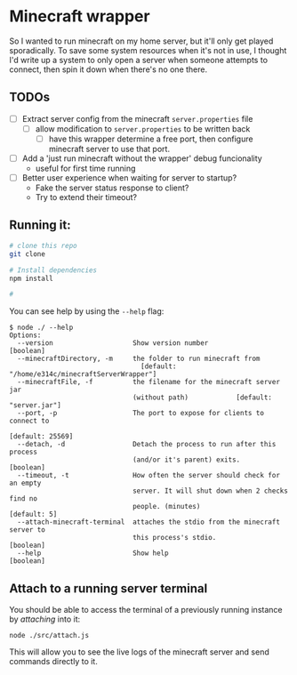 # Minecraft wrapper

So I wanted to run minecraft on my home server, but it'll only get played sporadically. To save some system resources when it's not in use, I thought I'd write up a system to only open a server when someone attempts to connect, then spin it down when there's no one there.  

## TODOs
- [ ] Extract server config from the minecraft `server.properties` file
  - [ ] allow modification to `server.properties` to be written back
    - [ ] have this wrapper determine a free port, then configure minecraft server to use that port.
- [ ] Add a 'just run minecraft without the wrapper' debug funcionality
  - useful for first time running 
- [ ] Better user experience when waiting for server to startup?
  - Fake the server status response to client?
  - Try to extend their timeout?

## Running it:
```sh
# clone this repo
git clone 

# Install dependencies
npm install

# 
```

You can see help by using the `--help` flag:
```
$ node ./ --help
Options:
  --version                    Show version number                     [boolean]
  --minecraftDirectory, -m     the folder to run minecraft from
                                 [default: "/home/e314c/minecraftServerWrapper"]
  --minecraftFile, -f          the filename for the minecraft server jar
                               (without path)            [default: "server.jar"]
  --port, -p                   The port to expose for clients to connect to
                                                                [default: 25569]
  --detach, -d                 Detach the process to run after this process
                               (and/or it's parent) exits.             [boolean]
  --timeout, -t                How often the server should check for an empty
                               server. It will shut down when 2 checks find no
                               people. (minutes)                    [default: 5]
  --attach-minecraft-terminal  attaches the stdio from the minecraft server to
                               this process's stdio.                   [boolean]
  --help                       Show help                               [boolean]
  ```

## Attach to a running server terminal
You should be able to access the terminal of a previously running instance by _attaching_ into it:
```
node ./src/attach.js
```

This will allow you to see the live logs of the minecraft server and send commands directly to it.
